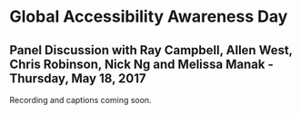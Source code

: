 # Global Accessibility Awareness Day
## Panel Discussion with Ray Campbell, Allen West, Chris Robinson, Nick Ng and Melissa Manak - Thursday, May 18, 2017
Recording and captions coming soon.



